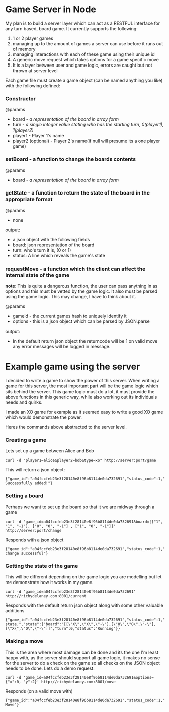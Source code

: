 Game Server in Node
===================

My plan is to build a server layer which can act as a RESTFUL interface for any turn based, board game.
It currently supports the following:

1. 1 or 2 player games
2. managing up to the amount of games a server can use before it runs out of memory
3. managing interactions with each of these game using their unique id
4. A generic move request which takes options for a game specific move
5. It is a layer between user and game logic, errors are caught but not thrown at server level

Each game file must create a game object (can be named anything you like) with the following defined:

### Constructor

@params

 - board - *a representation of the board in array form*
 - turn - *a single integer value stating who has the starting turn, 0(player1), 1(player2)*
 - player1 - Player 1's name
 - player2 (optional) - Player 2's name(if null will presume its a one player game)
    
### setBoard - a function to change the boards contents

@params

 - board - *a representation of the board in array form*

### getState - a function to return the state of the board in the appropriate format

@params

 * none

output:

 * a json object with the following fields
 * board: json representation of the board
 * turn: who's turn it is, (0 or 1)
 * status: A line which reveals the game's state

### requestMove - a function which the client can affect the internal state of the game

**note**: This is quite a dangerous function, the user can pass anything in as options and this must be vetted by the game logic. It also must be
parsed using the game logic. This may change, I have to think about it.

@params

 * gameid - the current games hash to uniquely identify it
 * options - this is a json object which can be parsed by JSON.parse
          
output:   

 * In the default return json object the returncode will be 1 on valid move any error messages will be logged in message.

Example game using the server
=============================

I decided to write a game to show the power of this server.
When writing a game for this server, the most important part will be the game logic which sits behind the server. This game logic must do a lot, it must provide the above functions in this generic way, while also working out its individuals needs and quirks.

I made an XO game for example as it seemed easy to write a good XO game which would demonstrate the power.

Heres the commands above abstracted to the server level.

### Creating a game

Lets set up a game between Alice and Bob

    curl -d "player1=alice&player2=bob&type=xo" http://server:port/game

This will return a json object:

    {"game_id":"a04fccfeb23e3f28140e8f96b8114de0da732691","status_code":1,"message":"Game Successfully added!"}

### Setting a board

Perhaps we want to set up the board so that it we are midway through a game

    curl -d 'game_id=a04fccfeb23e3f28140e8f96b8114de0da732691&board=[["1", "1", "-1"], ["0", "0", "-1"] , ["1", "0", "-1"]]' http://server:port/change

Responds with a json object

    {"game_id":"a04fccfeb23e3f28140e8f96b8114de0da732691","status_code":1,"message":"Board change successful"}

### Getting the state of the game

This will be different depending on the game logic you are modelling but let me demonstrate how it works in my game.

    curl -d 'game_id=a04fccfeb23e3f28140e8f96b8114de0da732691' http://richydelaney.com:8001/current

Responds with the default return json object along with some other valuable additions

    {"game_id":"a04fccfeb23e3f28140e8f96b8114de0da732691","status_code":1,"message":"Retrieved state.","state":{"board":"[[\"X\",\"X\",\"-\"],[\"O\",\"O\",\"-\"],[\"X\",\"O\",\"-\"]]","turn":0,"status":"Running"}}

### Making a move

This is the area where most damage can be done and its the one I'm least happy with, as the server should support all game logic, it makes no sense for the server to do a check on the game so all checks on the JSON object needs to be done. Lets do a demo request:

    curl -d 'game_id=a04fccfeb23e3f28140e8f96b8114de0da732691&options={"x":0, "y":2}' http://richydelaney.com:8001/move

Responds (on a valid move with)

    {"game_id":"a04fccfeb23e3f28140e8f96b8114de0da732691","status_code":1,"message":"Valid Move"}



